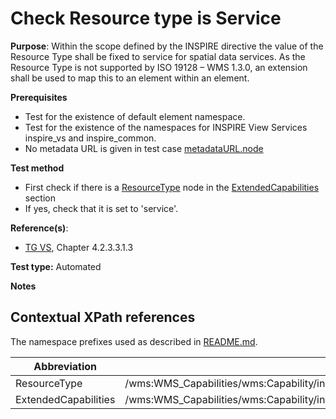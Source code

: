 # Check Resource type is Service

**Purpose**: Within the scope defined by the INSPIRE directive the value of the Resource Type shall be fixed to service for spatial data services. As the Resource Type is not supported by ISO 19128 – WMS 1.3.0, an extension shall be used to map this to an element within an element.

**Prerequisites**

* Test for the existence of default element namespace.
* Test for the existence of the namespaces for INSPIRE View Services inspire_vs and inspire_common.
* No metadata URL is given in test case [metadataURL.node](A.04.IR06.metadataURL.node.md)

**Test method**

* First check if there is a [ResourceType](#ResourceType) node in the [ExtendedCapabilities](#ExtendedCapabilities) section
* If yes, check that it is set to 'service'.

**Reference(s)**:
* [TG VS](README.md#ref_TG_VS), Chapter 4.2.3.3.1.3

**Test type:** Automated

**Notes**

## Contextual XPath references

The namespace prefixes used as described in [README.md](README.md#namespaces).

Abbreviation                                               |  XPath expression
---------------------------------------------------------- | -------------------------------------------------------------------------
ResourceType <a name="ResourceType"></a>   | /wms:WMS_Capabilities/wms:Capability/inspire_vs:ExtendedCapabilities/inspire_common:ResourceType
ExtendedCapabilities <a name="ExtendedCapabilities"></a>   | /wms:WMS_Capabilities/wms:Capability/inspire_vs:ExtendedCapabilities
